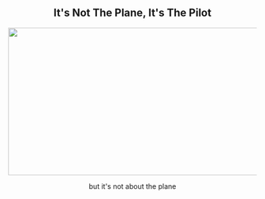 <h2 align="center">It's Not The Plane, It's The Pilot</h2>
<p align="center"><img src="https://images.hdqwalls.com/wallpapers/2022-top-gun-maverick-4k-5p.jpg" alt="" width="750" height="300"></p>
<p align="center">but it's not about the plane</p>



<!--
**muhith7/muhith7** is a ✨ _special_ ✨ repository because its `README.md` (this file) appears on your GitHub profile.

Here are some ideas to get you started:

- 🔭 I’m currently working on ...
- 🌱 I’m currently learning ...
- 👯 I’m looking to collaborate on ...
- 🤔 I’m looking for help with ...
- 💬 Ask me about ...
- 📫 How to reach me: ...
- 😄 Pronouns: ...
- ⚡ Fun fact: ...
-->
